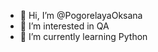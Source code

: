 - 👋 Hi, I’m @PogorelayaOksana
- 👀 I’m interested in QA
- 🌱 I’m currently learning Python

<!---
PogorelayaOksana/PogorelayaOksana is a ✨ special ✨ repository because its `README.md` (this file) appears on your GitHub profile.
You can click the Preview link to take a look at your changes.
--->
